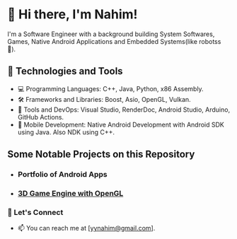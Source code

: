 

# 👋 Hi there, I'm Nahim!

I'm a  Software Engineer with a background building System Softwares, Games, Native Android Applications and Embedded Systems(like robotss 🤖).

## 🔧 Technologies and Tools

- 💻 Programming Languages: C++, Java, Python, x86 Assembly.
- 🛠️ Frameworks and Libraries: Boost, Asio, OpenGL, Vulkan.
- 🧰 Tools and DevOps: Visual Studio, RenderDoc, Android Studio, Arduino, GitHub Actions.
- 🤖 Mobile Development: Native Android Development with Android SDK using Java. Also NDK using C++.

## Some Notable Projects on this Repository

- ### Portfolio of Android Apps
- ### [3D Game Engine with OpenGL](https://github.com/nahiim/Obsidion)  
  
  
  
### 💬 Let's Connect

- 📫 You can reach me at [yynahim@gmail.com].
